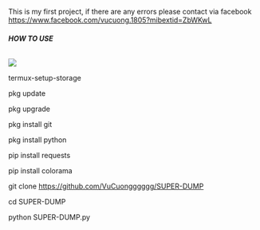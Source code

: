 This is my first project, if there are any errors please contact via facebook https://www.facebook.com/vucuong.1805?mibextid=ZbWKwL

###### **HOW TO USE**

<img src="https://imgur.com/WindQBP">

termux-setup-storage

pkg update

pkg upgrade

pkg install git

pkg install python

pip install requests

pip install colorama

git clone https://github.com/VuCuongggggg/SUPER-DUMP

cd SUPER-DUMP

python SUPER-DUMP.py
